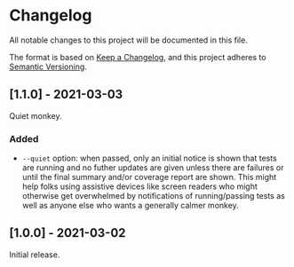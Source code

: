 # Changelog

All notable changes to this project will be documented in this file.

The format is based on [Keep a Changelog](https://keepachangelog.com/en/1.0.0/), and this project adheres to [Semantic Versioning](https://semver.org/spec/v2.0.0.html).

## [1.1.0] - 2021-03-03

Quiet monkey.

### Added

  - `--quiet` option: when passed, only an initial notice is shown that tests are running and no futher updates are given unless there are failures or until the final summary and/or coverage report are shown. This might help folks using assistive devices like screen readers who might otherwise get overwhelmed by notifications of running/passing tests as well as anyone else who wants a generally calmer monkey.

## [1.0.0] - 2021-03-02

Initial release.
